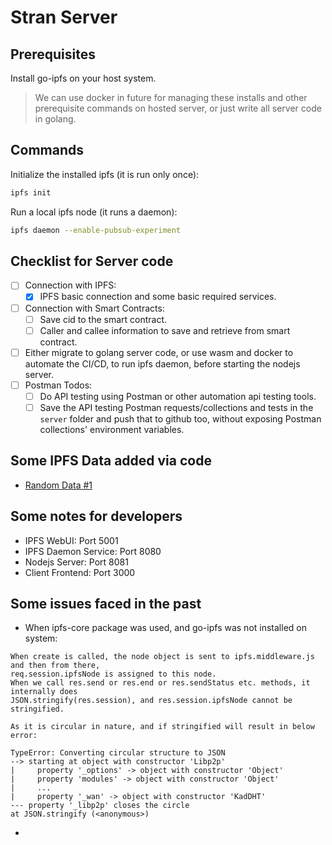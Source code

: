 # Stran Server 

## Prerequisites

Install go-ipfs on your host system. 

> We can use docker in future for managing these installs and other prerequisite commands on hosted server, or just write all server code in golang.

## Commands 

Initialize the installed ipfs (it is run only once):

```sh
ipfs init
```

Run a local ipfs node (it runs a daemon):

```sh
ipfs daemon --enable-pubsub-experiment
```

## Checklist for Server code

* [ ] Connection with IPFS:
    - [x] IPFS basic connection and some basic required services.
* [ ] Connection with Smart Contracts:
    - [ ] Save cid to the smart contract.
    - [ ] Caller and callee information to save and retrieve from smart contract.
* [ ] Either migrate to golang server code, or use wasm and docker to automate the CI/CD, to run ipfs daemon, before starting the nodejs server.
* [ ] Postman Todos:
    - [ ] Do API testing using Postman or other automation api testing tools.
    - [ ] Save the API testing Postman requests/collections and tests in the `server` folder and push that to github too, without exposing Postman collections' environment variables.

## Some IPFS Data added via code

* [Random Data #1](https://ipfs.io/ipfs/QmdRqHHVdU92TteMfNxrqQwbShLvysxXTuVjEQA2577Evf)

## Some notes for developers

* IPFS WebUI: Port 5001
* IPFS Daemon Service: Port 8080
* Nodejs Server: Port 8081
* Client Frontend: Port 3000

## Some issues faced in the past

* When ipfs-core package was used, and go-ipfs was not installed on system:

```
When create is called, the node object is sent to ipfs.middleware.js and then from there,
req.session.ipfsNode is assigned to this node.
When we call res.send or res.end or res.sendStatus etc. methods, it internally does
JSON.stringify(res.session), and res.session.ipfsNode cannot be stringified.

As it is circular in nature, and if stringified will result in below error:

TypeError: Converting circular structure to JSON
--> starting at object with constructor 'Libp2p'
|     property '_options' -> object with constructor 'Object'
|     property 'modules' -> object with constructor 'Object'
|     ...
|     property '_wan' -> object with constructor 'KadDHT'
--- property '_libp2p' closes the circle
at JSON.stringify (<anonymous>)
```

* 
